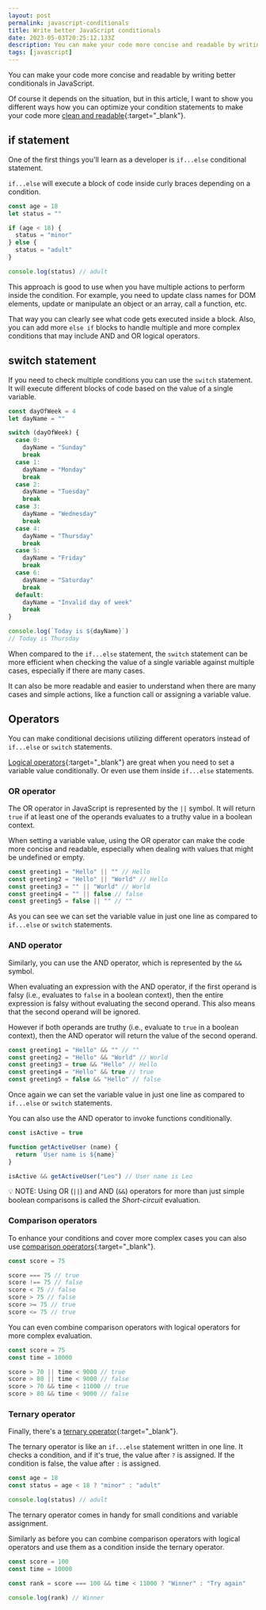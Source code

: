```yaml
---
layout: post
permalink: javascript-conditionals
title: Write better JavaScript conditionals
date: 2023-05-03T20:25:12.133Z
description: You can make your code more concise and readable by writing better conditionals in JavaScript.
tags: [javascript]
---
```


You can make your code more concise and readable by writing better conditionals in JavaScript.

Of course it depends on the situation, but in this article, I want to show you different ways how you can optimize your condition statements to make your code more [clean and readable](https://www.freecodecamp.org/news/the-junior-developers-guide-to-writing-super-clean-and-readable-code-cd2568e08aae/){:target="_blank"}.

## if statement

One of the first things you'll learn as a developer is `if...else` conditional statement.

`if...else` will execute a block of code inside curly braces depending on a condition.

```javascript
const age = 18
let status = ""

if (age < 18) {
  status = "minor"
} else {
  status = "adult"
}

console.log(status) // adult
```

This approach is good to use when you have multiple actions to perform inside the condition. For example, you need to update class names for DOM elements, update or manipulate an object or an array, call a function, etc.

That way you can clearly see what code gets executed inside a block. Also, you can add more `else if` blocks to handle multiple and more complex conditions that may include AND and OR logical operators.

## switch statement

If you need to check multiple conditions you can use the `switch` statement. It will execute different blocks of code based on the value of a single variable.

```javascript
const dayOfWeek = 4
let dayName = ""

switch (dayOfWeek) {
  case 0:
    dayName = "Sunday"
    break
  case 1:
    dayName = "Monday"
    break
  case 2:
    dayName = "Tuesday"
    break
  case 3:
    dayName = "Wednesday"
    break
  case 4:
    dayName = "Thursday"
    break
  case 5:
    dayName = "Friday"
    break
  case 6:
    dayName = "Saturday"
    break
  default:
    dayName = "Invalid day of week"
    break
}

console.log(`Today is ${dayName}`)
// Today is Thursday
```

When compared to the `if...else` statement, the `switch` statement can be more efficient when checking the value of a single variable against multiple cases, especially if there are many cases.

It can also be more readable and easier to understand when there are many cases and simple actions, like a function call or assigning a variable value.

## Operators

You can make conditional decisions utilizing different operators instead of `if...else` or `switch` statements.

[Logical operators](https://developer.mozilla.org/en-US/docs/Web/JavaScript/Guide/Expressions_and_Operators#logical_operators){:target="_blank"} are great when you need to set a variable value conditionally. Or even use them inside `if...else` statements.

### OR operator

The OR operator in JavaScript is represented by the `||` symbol. It will return `true` if at least one of the operands evaluates to a truthy value in a boolean context.

When setting a variable value, using the OR operator can make the code more concise and readable, especially when dealing with values that might be undefined or empty.

```javascript
const greeting1 = "Hello" || "" // Hello
const greeting2 = "Hello" || "World" // Hello
const greeting3 = "" || "World" // World
const greeting4 = "" || false // false
const greeting5 = false || "" // ""
``` 

As you can see we can set the variable value in just one line as compared to `if...else` or `switch` statements.

### AND operator

Similarly, you can use the AND operator, which is represented by the `&&` symbol.

When evaluating an expression with the AND operator, if the first operand is falsy (i.e., evaluates to `false` in a boolean context), then the entire expression is falsy without evaluating the second operand. This also means that the second operand will be ignored.

However if both operands are truthy (i.e., evaluate to `true` in a boolean context), then the AND operator will return the value of the second operand.

```javascript
const greeting1 = "Hello" && "" // ""
const greeting2 = "Hello" && "World" // World
const greeting3 = true && "Hello" // Hello
const greeting4 = "Hello" && true // true
const greeting5 = false && "Hello" // false
```

Once again we can set the variable value in just one line as compared to `if...else` or `switch` statements.

You can also use the AND operator to invoke functions conditionally.

```javascript
const isActive = true

function getActiveUser (name) {
  return `User name is ${name}`
}

isActive && getActiveUser("Leo") // User name is Leo
```

<p class="note">
💡 NOTE: Using OR (<code>||</code>) and AND (<code>&&</code>) operators for more than just simple boolean comparisons is called the <em>Short-circuit</em> evaluation.
</p>

### Comparison operators

To enhance your conditions and cover more complex cases you can also use [comparison operators](https://developer.mozilla.org/en-US/docs/Web/JavaScript/Guide/Expressions_and_Operators#comparison_operators){:target="_blank"}.

```javascript
const score = 75

score === 75 // true
score !== 75 // false
score < 75 // false
score > 75 // false
score >= 75 // true
score <= 75 // true
```

You can even combine comparison operators with logical operators for more complex evaluation.

```javascript
const score = 75
const time = 10000

score > 70 || time < 9000 // true
score > 80 || time < 9000 // false
score > 70 && time < 11000 // true
score > 80 && time < 9000 // false
```

### Ternary operator

Finally, there's a [ternary operator](https://developer.mozilla.org/en-US/docs/Web/JavaScript/Guide/Expressions_and_Operators#conditional_ternary_operator){:target="_blank"}.

The ternary operator is like an `if...else` statement written in one line. It checks a condition, and if it's true, the value after `?` is assigned. If the condition is false, the value after `:` is assigned.

```javascript
const age = 18
const status = age < 18 ? "minor" : "adult"

console.log(status) // adult
```

The ternary operator comes in handy for small conditions and variable assignment.

Similarly as before you can combine comparison operators with logical operators and use them as a condition inside the ternary operator.

```javascript
const score = 100
const time = 10000

const rank = score === 100 && time < 11000 ? "Winner" : "Try again"

console.log(rank) // Winner
```
